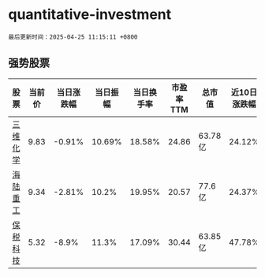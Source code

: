 # quantitative-investment

`最后更新时间：2025-04-25 11:15:11 +0800`

## 强势股票

|股票|当前价|当日涨跌幅|当日振幅|当日换手率|市盈率TTM|总市值|近10日涨跌幅|
|----|----|----|----|----|----|----|----|
|[三维化学](https://xueqiu.com/S/SZ002469)|9.83|-0.91%|10.69%|18.58%|24.86|63.78亿|24.12%|
|[海陆重工](https://xueqiu.com/S/SZ002255)|9.34|-2.81%|10.2%|19.95%|20.57|77.6亿|24.37%|
|[保税科技](https://xueqiu.com/S/SH600794)|5.32|-8.9%|11.3%|17.09%|30.44|63.85亿|47.78%|
